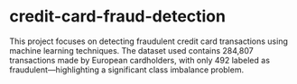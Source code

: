 # credit-card-fraud-detection
This project focuses on detecting fraudulent credit card transactions using machine learning techniques. The dataset used contains 284,807 transactions made by European cardholders, with only 492 labeled as fraudulent—highlighting a significant class imbalance problem.
